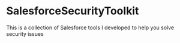 # SalesforceSecurityToolkit
This is a collection of Salesforce tools I developed to help you solve security issues
